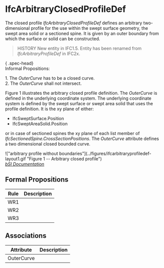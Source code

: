 IfcArbitraryClosedProfileDef
============================
The closed profile _IfcArbitraryClosedProfileDef_ defines an arbitrary two-
dimensional profile for the use within the swept surface geometry, the swept
area solid or a sectioned spine. It is given by an outer boundary from which
the surface or solid can be constructed.  
  
> HISTORY  New entity in IFC1.5. Entity has been renamed from
> _IfcArbitraryProfileDef_ in IFC2x.  
  
{ .spec-head}  
Informal Propositions:  
  
1\. The _OuterCurve_ has to be a closed curve.  
2\. The _OuterCurve_ shall not intersect.  
  
Figure 1 illustrates the arbitrary closed profile definition. The _OuterCurve_
is defined in the underlying coordinate system. The underlying coordinate
system is defined by the swept surface or swept area solid that uses the
profile definition. It is the xy plane of either:  
  
* IfcSweptSurface.Position  
* IfcSweptAreaSolid.Position  
  
or in case of sectioned spines the xy plane of each list member of
_IfcSectionedSpine.CrossSectionPositions_. The _OuterCurve_ attribute defines
a two dimensional closed bounded curve.  
  
!["arbitrary profile without boundaries"](../figures/ifcarbitraryprofiledef-
layout1.gif "Figure 1 -- Arbitrary closed profile")  
[ _bSI
Documentation_](https://standards.buildingsmart.org/IFC/DEV/IFC4_2/FINAL/HTML/schema/ifcprofileresource/lexical/ifcarbitraryclosedprofiledef.htm)


Formal Propositions
-------------------
| Rule   | Description   |
|--------|---------------|
| WR1    |               |
| WR2    |               |
| WR3    |               |

Associations
------------
| Attribute   | Description   |
|-------------|---------------|
| OuterCurve  |               |

